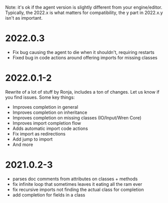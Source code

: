 Note: it's ok if the agent version is slightly different from your engine/editor.
Typically, the 2022.x is what matters for compatibility, the y part in 2022.x.y isn't as important.

# 2022.0.3

- Fix bug causing the agent to die when it shouldn't, requiring restarts
- Fixed bug in code actions around offering imports for missing classes

# 2022.0.1-2

Rewrite of a lot of stuff by Ronja, includes a ton of changes. 
Let us know if you find issues. Some key things:

- Improves completion in general
- Improves completion on inheritance
- Improves completion on missing classes (IO/Input/Wren Core)
- Improves import completion flow
- Adds automatic import code actions
- Fix import as redirections
- Add jump to import
- And more

# 2021.0.2-3

- parses doc comments from attributes on classes + methods
- fix infinite loop that sometimes leaves it eating all the ram ever
- fix recursive imports not finding the actual class for completion
- add completion for fields in a class